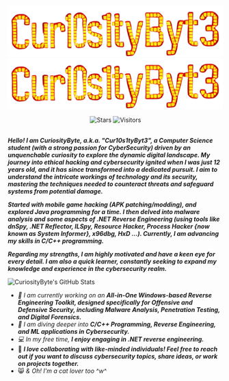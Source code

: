 <p align="center">
  <img alt="btb-logo" src="./Images/Logo.png#gh-dark-mode-only" width="770" />
   <img alt="btb-logo" src="./Images/Logo.png#gh-light-mode-only" width="770" />
</p>

<div align=center style="background-color: transparent;">
	<img alt="Stars" src="https://img.shields.io/github/stars/Cur10s1tyByt3?label=stars"/>
	<img alt="Visitors" src="https://visitor-badge.laobi.icu/badge?page_id=Cur10s1tyByt3"/>
</div>

<br />

***Hello! I am CuriosityByte, a.k.a. "Cur10s1tyByt3", a Computer Science student (with a strong passion for CyberSecurity) driven by an unquenchable curiosity to explore the dynamic digital landscape. My journey into ethical hacking and cybersecurity ignited when I was just 12 years old, and it has since transformed into a dedicated pursuit. I aim to understand the intricate workings of technology and its security, mastering the techniques needed to counteract threats and safeguard systems from potential damage.***

***Started with mobile game hacking (APK patching/modding), and explored Java programming for a time. I then delved into malware analysis and some aspects of .NET Reverse Engineering (using tools like dnSpy, .NET Reflector, ILSpy, Resource Hacker, Process Hacker {now known as System Informer}, x96dbg, HxD ...). Currently, I am advancing my skills in C/C++ programming.***

***Regarding my strengths, I am highly motivated and have a keen eye for every detail. I am also a quick learner, constantly seeking to expand my knowledge and experience in the cybersecurity realm.***

![CuriosityByte's GitHub Stats](https://github-readme-stats.vercel.app/api?username=Cur10s1tyByt3&show=reviews,discussions_started,discussions_answered&show_icons=true&theme=great-gatsby)

- *🔭 I am currently working on an **All-in-One Windows-based Reverse Engineering Toolkit, designed specifically for Offensive and Defensive Security, including Malware Analysis, Penetration Testing, and Digital Forensics.***
- *🌱 I am diving deeper into **C/C++ Programming, Reverse Engineering, and ML applications in Cybersecurity.***
- *💻 In my free time, **I enjoy engaging in .NET reverse engineering.***
- 👯 ***I love collaborating with like-minded individuals! Feel free to reach out if you want to discuss cybersecurity topics, share ideas, or work on projects together.***
- 😸 *& Oh! I'm a cat lover too ^w^*
